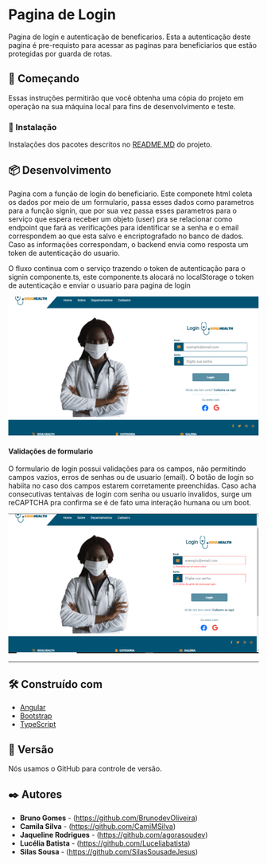 # Pagina de Login

  Pagina de login e autenticação de beneficarios. Esta a autenticação deste pagina é pre-requisto para acessar as paginas para beneficiarios que estão protegidas por guarda de rotas.

## 🚀 Começando

Essas instruções permitirão que você obtenha uma cópia do projeto em operação na sua máquina local para fins de desenvolvimento e teste.

### 🔧 Instalação

Instalações dos pacotes descritos no <a href="/README.md">README.MD</a> do projeto.

## 📦 Desenvolvimento

  <p>Pagina com a função de login do beneficiario. Este componete html coleta os dados por meio de um formulario, passa esses dados como parametros para a função signin, que por sua vez passa esses parametros para o serviço que espera receber um objeto (user) pra se relacionar como endpoint que fará as verificações para identificar se a senha e o email correspondem ao que esta salvo e encriptografado no banco de dados. Caso as informações correspondam, o backend envia como resposta um token de autenticação do usuario. </p>

  <p>O fluxo continua com o serviço trazendo o token de autenticação para o signin componente.ts, este componente.ts alocará no localStorage o token de autenticação e enviar o usuario para pagina de login</p>

   <img src="/documentation/assets/loginpage.png">

  <h4>Validações de formulario</h4>

  <p>  O formulario de login possui validações para os campos, não permitindo campos vazios, erros de senhas ou de usuario (email). O botão de login so habiita no caso dos campos estarem corretamente preenchidas. Caso acha consecutivas tentaivas de login com senha ou usuario invalidos, surge um reCAPTCHA pra confirma se é de fato uma interação humana ou um boot.</p>
   <img src="/documentation/assets/loginpagevalidacoes.png">
  <hr>


## 🛠️ Construído com

- [Angular](https://angular.io/)
- [Bootstrap](https://getbootstrap.com/docs/5.1/getting-started/introduction/)
- [TypeScript](https://www.typescriptlang.org/)

## 📌 Versão

Nós usamos o GitHub para controle de versão.

## ✒️ Autores

- **Bruno Gomes** - (https://github.com/BrunodevOliveira)
- **Camila Silva** - (https://github.com/CamiMSilva)
- **Jaqueline Rodrigues** - (https://github.com/agorasoudev)
- **Lucélia Batista** - (https://github.com/Luceliabatista)
- **Silas Sousa** - (https://github.com/SilasSousadeJesus)
